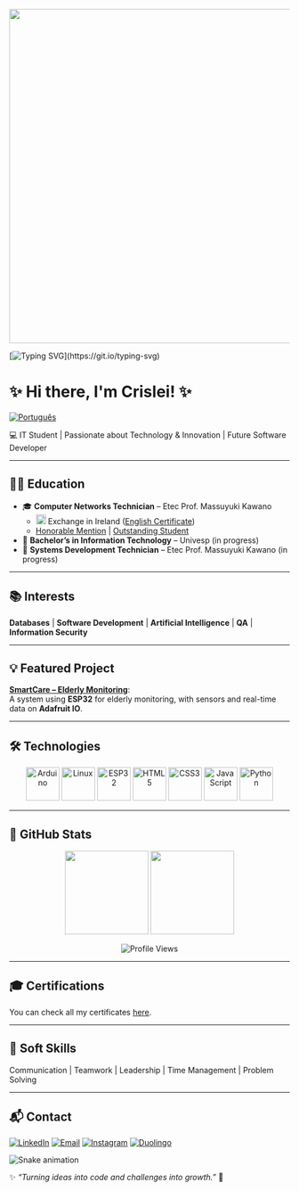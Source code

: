 <p align="center">
  <img src="https://media.giphy.com/media/qgQUggAC3Pfv687qPC/giphy.gif" width="600"/>
</p>

[![Typing SVG](https://readme-typing-svg.herokuapp.com?font=Fira+Code&size=24&pause=1000&color=00F779&width=500&lines=Hello+World!;Turning+ideas+into+code.;Always+learning+new+things!)](https://git.io/typing-svg)

# ✨ Hi there, I'm Crislei! ✨

[![Português](https://img.shields.io/badge/Português-00529b?style=for-the-badge)](README-pt.md)

💻 IT Student | Passionate about Technology & Innovation | Future Software Developer  

---

## 👩‍🎓 Education
- 🎓 **Computer Networks Technician** – Etec Prof. Massuyuki Kawano  
  - <img src="https://cdn.jsdelivr.net/gh/hjnilsson/country-flags/svg/ie.svg" width="18"/> Exchange in Ireland ([English Certificate](certificados/General%20English%20-%20A2.jpg))  
  - [Honorable Mention](certificados/Menção%20Honrosa.jpg) | [Outstanding Student](certificados/Aluna%20Destaque.jpg)  
- 🚧 **Bachelor’s in Information Technology** – Univesp (in progress)  
- 🚧 **Systems Development Technician** – Etec Prof. Massuyuki Kawano (in progress)  

---

## 📚 Interests
**Databases** | **Software Development** | **Artificial Intelligence** | **QA** | **Information Security**  

---

## 💡 Featured Project
[**SmartCare – Elderly Monitoring**](https://github.com/CrisleiKeliJenuino/SmartCare):  
A system using **ESP32** for elderly monitoring, with sensors and real-time data on **Adafruit IO**.  

---

## 🛠️ Technologies  

<p align="center">
  <!-- Hardware -->
  <img src="https://cdn.jsdelivr.net/gh/devicons/devicon/icons/arduino/arduino-original.svg" width="60" alt="Arduino"/>
  <img src="https://cdn.jsdelivr.net/gh/devicons/devicon/icons/linux/linux-original.svg" width="60" alt="Linux"/>
  <img src="https://cdn.jsdelivr.net/gh/devicons/devicon/icons/embeddedc/embeddedc-original.svg" width="60" alt="ESP32"/>

  <!-- Frontend -->
  <img src="https://cdn.jsdelivr.net/gh/devicons/devicon/icons/html5/html5-original.svg" width="60" alt="HTML5"/>
  <img src="https://cdn.jsdelivr.net/gh/devicons/devicon/icons/css3/css3-original.svg" width="60" alt="CSS3"/>
  <img src="https://cdn.jsdelivr.net/gh/devicons/devicon/icons/javascript/javascript-original.svg" width="60" alt="JavaScript"/>

  <!-- Backend -->
  <img src="https://cdn.jsdelivr.net/gh/devicons/devicon/icons/python/python-original.svg" width="60" alt="Python"/>
</p>

---

## 🚀 GitHub Stats

<p align="center">
  <img src="https://github-readme-stats.vercel.app/api/top-langs/?username=CrisleiKeliJenuino&layout=donut&theme=dark" height="150"/>
  <img src="https://streak-stats.demolab.com/?user=CrisleiKeliJenuino&theme=dark&hide_border=true" height="150"/>
</p>

<p align="center">
  <img src="https://komarev.com/ghpvc/?username=CrisleiKeliJenuino&style=flat-square&color=blue" alt="Profile Views"/>
</p>


---

## 🎓 Certifications
You can check all my certificates [here](certificados/).  

---

## 🧠 Soft Skills
Communication | Teamwork | Leadership | Time Management | Problem Solving  

---

## 📬 Contact
[![LinkedIn](https://img.shields.io/badge/-LinkedIn-blue?style=flat&logo=linkedin&logoColor=white)](https://www.linkedin.com/in/crislei-jenuino-b3407734a/)
[![Email](https://img.shields.io/badge/-Email-red?style=flat&logo=gmail&logoColor=white)](mailto:crislei.jenuino@etec.sp.gov.br)
[![Instagram](https://img.shields.io/badge/-Instagram-E4405F?style=flat&logo=instagram&logoColor=white)](https://instagram.com/crisleikeli)
[![Duolingo](https://img.shields.io/badge/-Duolingo-58CC02?style=flat&logo=duolingo&logoColor=white)](https://www.duolingo.com/profile/ChryslleyKelly)  


![Snake animation](https://github.com/CrisleiKeliJenuino/CrisleiKeliJenuino/blob/output/github-contribution-grid-snake.svg)


✨ _“Turning ideas into code and challenges into growth.”_ 🚀  
